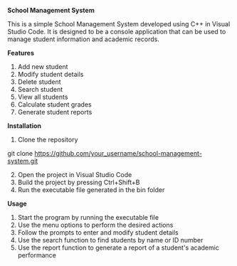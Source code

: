 **School Management System**

This is a simple School Management System developed using C++ in Visual Studio Code. It is designed to be a console application that can be used to manage student information and academic records.


**Features**
1. Add new student
2. Modify student details
3. Delete student
4. Search student
5. View all students
6. Calculate student grades
7. Generate student reports


**Installation**

1. Clone the repository

  git clone https://github.com/your_username/school-management-system.git

2. Open the project in Visual Studio Code
3. Build the project by pressing Ctrl+Shift+B
4. Run the executable file generated in the bin folder


**Usage**

1. Start the program by running the executable file
2. Use the menu options to perform the desired actions
3. Follow the prompts to enter and modify student details
4. Use the search function to find students by name or ID number
5. Use the report function to generate a report of a student's academic performance
